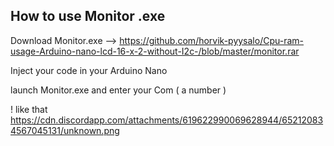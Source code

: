 ## How to use Monitor .exe

Download Monitor.exe --> https://github.com/horvik-pyysalo/Cpu-ram-usage-Arduino-nano-lcd-16-x-2-without-I2c-/blob/master/monitor.rar

Inject your code in your Arduino Nano 

launch Monitor.exe and enter your Com ( a number ) 

! like that https://cdn.discordapp.com/attachments/619622990069628944/652120834567045131/unknown.png




